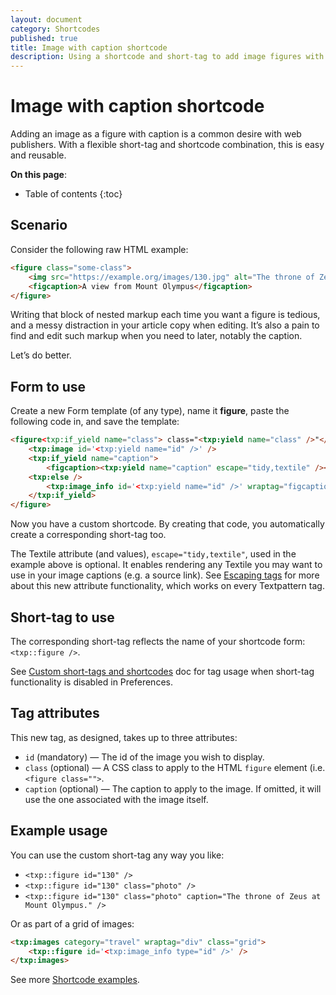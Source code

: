 ```yaml
---
layout: document
category: Shortcodes
published: true
title: Image with caption shortcode
description: Using a shortcode and short-tag to add image figures with captions.
---
```


# Image with caption shortcode

Adding an image as a figure with caption is a common desire with web publishers. With a flexible short-tag and shortcode combination, this is easy and reusable.

**On this page**:

* Table of contents
{:toc}

## Scenario

Consider the following raw HTML example:

~~~ html
<figure class="some-class">
    <img src="https://example.org/images/130.jpg" alt="The throne of Zeus" />
    <figcaption>A view from Mount Olympus</figcaption>
</figure>
~~~

Writing that block of nested markup each time you want a figure is tedious, and a messy distraction in your article copy when editing. It’s also a pain to find and edit such markup when you need to later, notably the caption.

Let’s do better.

## Form to use

Create a new Form template (of any type), name it **figure**, paste the following code in, and save the template:

~~~ html
<figure<txp:if_yield name="class"> class="<txp:yield name="class" />"</txp:if_yield>>
    <txp:image id='<txp:yield name="id" />' />
    <txp:if_yield name="caption">
        <figcaption><txp:yield name="caption" escape="tidy,textile" /></figcaption>
    <txp:else />
        <txp:image_info id='<txp:yield name="id" />' wraptag="figcaption" escape="tidy,textile" />
    </txp:if_yield>
</figure>
~~~

Now you have a custom shortcode. By creating that code, you automatically create a corresponding short-tag too.

The Textile attribute (and values), `escape="tidy,textile"`, used in the example above is optional. It enables rendering any Textile you may want to use in your image captions (e.g. a source link). See [Escaping tags](/tags/tag-basics/tag-escaping) for more about this new attribute functionality, which works on every Textpattern tag.

## Short-tag to use

The corresponding short-tag reflects the name of your shortcode form: `<txp::figure />`.

See [Custom short-tags and shortcodes](custom-short-tags-and-shortcodes) doc for tag usage when short-tag functionality is disabled in Preferences.

## Tag attributes

This new tag, as designed, takes up to three attributes:

* `id` (mandatory) — The id of the image you wish to display.
* `class` (optional) — A CSS class to apply to the HTML `figure` element (i.e. `<figure class="">`.
* `caption` (optional) — The caption to apply to the image. If omitted, it will use the one associated with the image itself.

## Example usage

You can use the custom short-tag any way you like:

* `<txp::figure id="130" />`
* `<txp::figure id="130" class="photo" />`
* `<txp::figure id="130" class="photo" caption="The throne of Zeus at Mount Olympus." />`

Or as part of a grid of images:

~~~ html
<txp:images category="travel" wraptag="div" class="grid">
    <txp::figure id='<txp:image_info type="id" />' />
</txp:images>
~~~

See more [Shortcode examples](/tags/shortcodes/).
